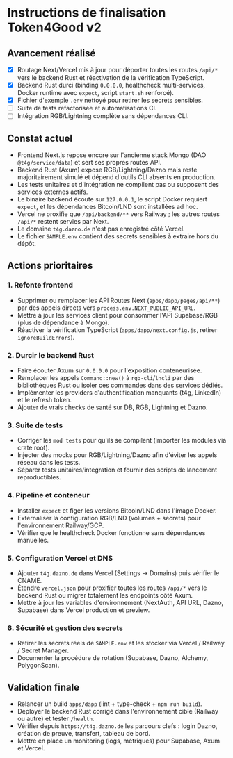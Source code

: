 # Instructions de finalisation Token4Good v2

## Avancement réalisé

- [x] Routage Next/Vercel mis à jour pour déporter toutes les routes `/api/*` vers le backend Rust et réactivation de la vérification TypeScript.
- [x] Backend Rust durci (binding `0.0.0.0`, healthcheck multi-services, Docker runtime avec `expect`, script `start.sh` renforcé).
- [x] Fichier d'exemple `.env` nettoyé pour retirer les secrets sensibles.
- [ ] Suite de tests refactorisée et automatisations CI.
- [ ] Intégration RGB/Lightning complète sans dépendances CLI.

## Constat actuel
- Frontend Next.js repose encore sur l'ancienne stack Mongo (DAO `@t4g/service/data`) et sert ses propres routes API.
- Backend Rust (Axum) expose RGB/Lightning/Dazno mais reste majoritairement simulé et dépend d'outils CLI absents en production.
- Les tests unitaires et d'intégration ne compilent pas ou supposent des services externes actifs.
- Le binaire backend écoute sur `127.0.0.1`, le script Docker requiert `expect`, et les dépendances Bitcoin/LND sont installées ad hoc.
- Vercel ne proxifie que `/api/backend/**` vers Railway ; les autres routes `/api/*` restent servies par Next.
- Le domaine `t4g.dazno.de` n'est pas enregistré côté Vercel.
- Le fichier `SAMPLE.env` contient des secrets sensibles à extraire hors du dépôt.

## Actions prioritaires

### 1. Refonte frontend
- Supprimer ou remplacer les API Routes Next (`apps/dapp/pages/api/**`) par des appels directs vers `process.env.NEXT_PUBLIC_API_URL`.
- Mettre à jour les services client pour consommer l'API Supabase/RGB (plus de dépendance à Mongo).
- Réactiver la vérification TypeScript (`apps/dapp/next.config.js`, retirer `ignoreBuildErrors`).

### 2. Durcir le backend Rust
- Faire écouter Axum sur `0.0.0.0` pour l'exposition conteneurisée.
- Remplacer les appels `Command::new()` à `rgb-cli`/`lncli` par des bibliothèques Rust ou isoler ces commandes dans des services dédiés.
- Implémenter les providers d'authentification manquants (t4g, LinkedIn) et le refresh token.
- Ajouter de vrais checks de santé sur DB, RGB, Lightning et Dazno.

### 3. Suite de tests
- Corriger les `mod tests` pour qu'ils se compilent (importer les modules via crate root).
- Injecter des mocks pour RGB/Lightning/Dazno afin d'éviter les appels réseau dans les tests.
- Séparer tests unitaires/integration et fournir des scripts de lancement reproductibles.

### 4. Pipeline et conteneur
- Installer `expect` et figer les versions Bitcoin/LND dans l'image Docker.
- Externaliser la configuration RGB/LND (volumes + secrets) pour l'environnement Railway/GCP.
- Vérifier que le healthcheck Docker fonctionne sans dépendances manuelles.

### 5. Configuration Vercel et DNS
- Ajouter `t4g.dazno.de` dans Vercel (Settings → Domains) puis vérifier le CNAME.
- Étendre `vercel.json` pour proxifier toutes les routes `/api/*` vers le backend Rust ou migrer totalement les endpoints côté Axum.
- Mettre à jour les variables d'environnement (NextAuth, API URL, Dazno, Supabase) dans Vercel production et preview.

### 6. Sécurité et gestion des secrets
- Retirer les secrets réels de `SAMPLE.env` et les stocker via Vercel / Railway / Secret Manager.
- Documenter la procédure de rotation (Supabase, Dazno, Alchemy, PolygonScan).

## Validation finale
- Relancer un build `apps/dapp` (lint + type-check + `npm run build`).
- Déployer le backend Rust corrigé dans l'environnement cible (Railway ou autre) et tester `/health`.
- Vérifier depuis `https://t4g.dazno.de` les parcours clefs : login Dazno, création de preuve, transfert, tableau de bord.
- Mettre en place un monitoring (logs, métriques) pour Supabase, Axum et Vercel.
